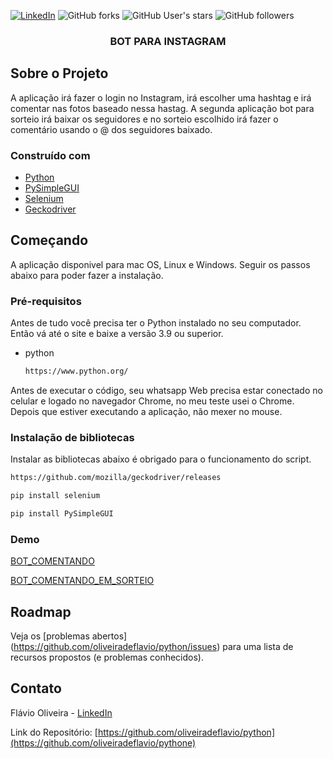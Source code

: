 
[![LinkedIn][linkedin-shield]][linkedin-url]
![GitHub forks](https://img.shields.io/github/forks/oliveiradeflavio/python?style=for-the-badge)
![GitHub User's stars](https://img.shields.io/github/stars/oliveiradeflavio?style=for-the-badge)
![GitHub followers](https://img.shields.io/github/followers/oliveiradeflavio?style=for-the-badge)


<h3 align="center">BOT PARA INSTAGRAM</h3>


<!-- ABOUT THE PROJECT -->
## Sobre o Projeto

A aplicação irá fazer o login no Instagram, irá escolher uma hashtag e irá comentar nas fotos baseado nessa hastag.
A segunda aplicação bot para sorteio irá baixar os seguidores e no sorteio escolhido irá fazer o comentário usando o @ dos seguidores baixado.

### Construído com

* [Python](https://www.python.org/)
* [PySimpleGUI](https://pysimplegui.readthedocs.io)
* [Selenium](https://www.selenium.dev/)
* [Geckodriver](https://github.com/mozilla/geckodriver/releases)


<!-- GETTING STARTED -->
## Começando

A aplicação disponivel para mac OS, Linux e Windows. Seguir os passos abaixo para poder fazer a instalação. 


### Pré-requisitos

Antes de tudo você precisa ter o Python instalado no seu computador. Então vá até o site e baixe a versão 3.9 ou superior.
* python
  ```sh
  https://www.python.org/
  ```

Antes de executar o código, seu whatsapp Web precisa estar conectado no celular e logado no navegador Chrome, no meu teste usei o Chrome. Depois que estiver executando a aplicação, não mexer no mouse.

### Instalação de bibliotecas

Instalar as bibliotecas abaixo é obrigado para o funcionamento do script.
```sh
https://github.com/mozilla/geckodriver/releases
```
```sh
pip install selenium
```
```sh
pip install PySimpleGUI
```

### Demo

[BOT_COMENTANDO](https://www.linkedin.com/posts/fladoliveira_pythondeveloper-activity-6798436536032489472-o5Kb)

[BOT_COMENTANDO_EM_SORTEIO](https://www.linkedin.com/posts/fladoliveira_ai-python-instagram-activity-6800643572522610688-1R06)



<!-- ROADMAP -->
## Roadmap

Veja os [problemas abertos] (https://github.com/oliveiradeflavio/python/issues) para uma lista de recursos propostos (e problemas conhecidos).


<!-- CONTACT -->
## Contato

Flávio Oliveira - [LinkedIn](https://www.linkedin.com/in/fladoliveira/)

Link do Repositório: [https://github.com/oliveiradeflavio/python](https://github.com/oliveiradeflavio/pythone)



<!-- MARKDOWN LINKS & IMAGES -->
<!-- https://www.markdownguide.org/basic-syntax/#reference-style-links -->
[linkedin-shield]: https://img.shields.io/badge/-LinkedIn-black.svg?style=for-the-badge&logo=linkedin&colorB=555
[linkedin-url]: https://www.linkedin.com/in/fladoliveira/

